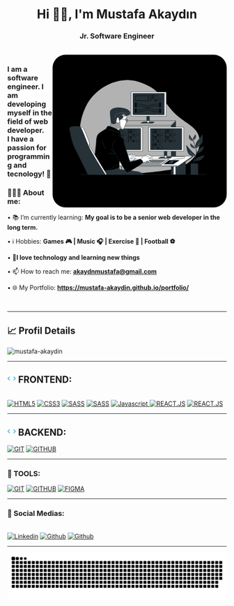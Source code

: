 <h1 align="center">Hi 👋🏻, I'm Mustafa Akaydın</h1>
<h3 align="center"><strong>Jr. Software Engineer</strong></h3>
<br>
<img align="right" top="500"  height="350" width="400" alt="GIF" src="./img/a.gif" alt="Illustration" style="border-radius: 30px;"/> 
    
<h3 align="left">I am a software engineer. I am developing myself in the field of web developer. 
    <br>
    <b>I have a passion for programming and tecnology!</b> 🚀
</h3>

<div align="left">
    <h3>👨🏽‍💻 About me:</h3>
        <p>• 📚 I’m currently learning: <b>My goal is to be a senior web developer in the long term.</b></p>
        <p>• ℹ️ Hobbies: <b>Games 🎮 | Music 🎧 | Exercise 🏃 | Football ⚽</b></p>
        <p>• 💬<b>I love technology and learning new things</b></p>
        <p>• 📫 How to reach me: <b><a href="mailto:akaydinmustafa5@gmail.com">akaydnmustafa@gmail.com</a></b></p>
        <p>• 🌐 My Portfolio: <b><a href="https://mustafa-akaydin.github.io/portfolio/">https://mustafa-akaydin.github.io/portfolio/</a></b></p>
</div>
<br>

---

<h2 align="left">📈 Profil Details</h2>
<div align="left">
    <img height="155em" src="https://github-readme-stats.vercel.app/api/top-langs?username=mustafa-akaydin&show_icons=true&theme=slateorange&title_color=f34213&text_color=0c0c0c&icon_color=0c0c0c&layout=compact&hide_border=true&bg_color=bbb8b2" alt="mustafa-akaydin" />
</div>

---

<div>
  <h2> <img src="./img/code.gif" style="padd-top:60px" width=20 /> FRONTEND:</h2><br>
    <a href="https://"><img src="https://img.shields.io/static/v1?label=&message=HTML5&color=%23E34F26&style=for-the-badge&logo=html5&logoColor=whitesmoke" alt="HTML5"></a>
    <a href="https://"><img src="https://img.shields.io/static/v1?label=&message=CSS3&color=%231572B6&style=for-the-badge&logo=css3&logoColor=whitesmoke" alt="CSS3"></a>
    <a href="https://"><img src="https://img.shields.io/static/v1?label=&message=SASS&color=%23CC6699&style=for-the-badge&logo=sass&logoColor=whitesmoke" alt="SASS"></a>
    <a href="https://"><img src="https://img.shields.io/badge/bootstrap-%23563D7C.svg?style=for-the-badge&logo=bootstrap&logoColor=white" alt="SASS"></a>
    <a href="https://"><img src="https://img.shields.io/static/v1?label=&message=Javascript&color=%23F7DF1E&style=for-the-badge&logo=javascript&logoColor=grey" alt="Javascript"> </a>
    <a href="https://"><img src="https://img.shields.io/static/v1?label=&message=REACT.JS&color=%2361DAFB&style=for-the-badge&logo=react&logoColor=grey" alt="REACT.JS"></a>
    <a href="https://"><img src="https://img.shields.io/badge/Next-black?style=for-the-badge&logo=next.js&logoColor=white" alt="REACT.JS"></a>
    <br>
</div>

---


<div>
    <h2> <img src="./img/code.gif" style="padd-top:60px" width=20 /> BACKEND:</h2>
    <a href="https://"><img src="https://img.shields.io/badge/laravel-%23FF2D20.svg?style=for-the-badge&logo=laravel&logoColor=white" alt="GIT"></a>
    <a href="https://"><img src="https://img.shields.io/badge/java-%23ED8B00.svg?style=for-the-badge&logo=openjdk&logoColor=white" alt="GITHUB"></a>
</div>

---


<div>
    <h3>🔧 TOOLS:</h3>
    <a href="https://"><img src="https://img.shields.io/static/v1?label=&message=GIT&color=%23F05032&style=for-the-badge&logo=git&logoColor=whitesmoke" alt="GIT"></a>
    <a href="https://"><img src="https://img.shields.io/static/v1?label=&message=GITHUB&color=%23181717&style=for-the-badge&logo=github&logoColor=whitesmoke" alt="GITHUB"></a>
    <a href="https://"><img src="https://img.shields.io/static/v1?label=&message=FIGMA&color=%23552d84&style=for-the-badge&logo=figma&logoColor=whitesmoke" alt="FIGMA"></a>
</div>

---

<div>
  <h3>📱 Social Medias:</h3><br>
    <a href="https://www.linkedin.com/in/mustafa-akaydn" target="_blank"><img src="https://img.shields.io/static/v1?label=&message=Linkedin&color=0A66C2&style=for-the-badge&logo=linkedin&logoColor=whitesmoke" alt="Linkedin"></a>
    <a href="https://github.com/mustafa-akaydin"><img src="https://img.shields.io/badge/github-%23121011.svg?style=for-the-badge&logo=github&logoColor=white)" alt="Github"></a>
    <a href="#"><img src="https://img.shields.io/badge/Spotify-1ED760?style=for-the-badge&logo=spotify&logoColor=white)" alt="Github"></a>
</div>

---

<p align="center">
  <img  src="./img/snake.svg"
    alt="example" />
</p>

